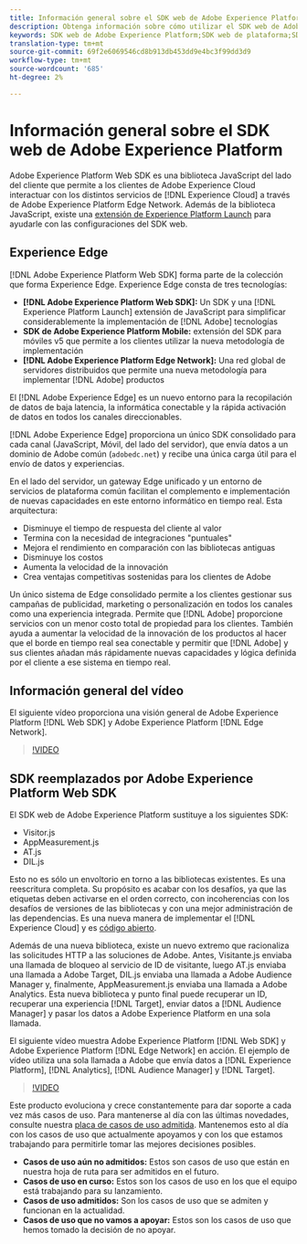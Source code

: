 ```yaml
---
title: Información general sobre el SDK web de Adobe Experience Platform
description: Obtenga información sobre cómo utilizar el SDK web de Adobe Experience Platform para integrar las funciones de plataforma en su sitio web.
keywords: SDK web de Adobe Experience Platform;SDK web de plataforma;SDK web;edge;Visitante.js;AppMeasurement.js;AT.js;DIL.js;sdk web;SDK;SDK web;Launch;launch
translation-type: tm+mt
source-git-commit: 69f2e6069546cd8b913db453dd9e4bc3f99dd3d9
workflow-type: tm+mt
source-wordcount: '685'
ht-degree: 2%

---
```



# Información general sobre el SDK web de Adobe Experience Platform

Adobe Experience Platform Web SDK es una biblioteca JavaScript del lado del cliente que permite a los clientes de Adobe Experience Cloud interactuar con los distintos servicios de [!DNL Experience Cloud] a través de Adobe Experience Platform Edge Network. Además de la biblioteca JavaScript, existe una [extensión de Experience Platform Launch](https://experienceleague.adobe.com/docs/launch/using/extensions-ref/adobe-extension/aep-extension/overview.html) para ayudarle con las configuraciones del SDK web.

## Experience Edge

[!DNL Adobe Experience Platform Web SDK] forma parte de la colección que forma Experience Edge. Experience Edge consta de tres tecnologías:

* **[!DNL Adobe Experience Platform Web SDK]:** Un SDK y una  [!DNL Experience Platform Launch] extensión de JavaScript para simplificar considerablemente la implementación de  [!DNL Adobe] tecnologías
* **SDK de Adobe Experience Platform Mobile:** extensión del SDK para móviles v5 que permite a los clientes utilizar la nueva metodología de implementación
* **[!DNL Adobe Experience Platform Edge Network]:** Una red global de servidores distribuidos que permite una nueva metodología para implementar  [!DNL Adobe] productos

El [!DNL Adobe Experience Edge] es un nuevo entorno para la recopilación de datos de baja latencia, la informática conectable y la rápida activación de datos en todos los canales direccionables.

[!DNL Adobe Experience Edge] proporciona un único SDK consolidado para cada canal (JavaScript, Móvil, del lado del servidor), que envía datos a un dominio de Adobe común (`adobedc.net`) y recibe una única carga útil para el envío de datos y experiencias.

En el lado del servidor, un gateway Edge unificado y un entorno de servicios de plataforma común facilitan el complemento e implementación de nuevas capacidades en este entorno informático en tiempo real.  Esta arquitectura:

* Disminuye el tiempo de respuesta del cliente al valor
* Termina con la necesidad de integraciones &quot;puntuales&quot;
* Mejora el rendimiento en comparación con las bibliotecas antiguas
* Disminuye los costos
* Aumenta la velocidad de la innovación
* Crea ventajas competitivas sostenidas para los clientes de Adobe

Un único sistema de Edge consolidado permite a los clientes gestionar sus campañas de publicidad, marketing o personalización en todos los canales como una experiencia integrada.  Permite que [!DNL Adobe] proporcione servicios con un menor costo total de propiedad para los clientes.  También ayuda a aumentar la velocidad de la innovación de los productos al hacer que el borde en tiempo real sea conectable y permitir que [!DNL Adobe] y sus clientes añadan más rápidamente nuevas capacidades y lógica definida por el cliente a ese sistema en tiempo real.

## Información general del vídeo

El siguiente vídeo proporciona una visión general de Adobe Experience Platform [!DNL Web SDK] y Adobe Experience Platform [!DNL Edge Network].

>[!VIDEO](https://video.tv.adobe.com/v/34141?quality=12&learn=on)

## SDK reemplazados por Adobe Experience Platform Web SDK

El SDK web de Adobe Experience Platform sustituye a los siguientes SDK:

* Visitor.js
* AppMeasurement.js
* AT.js
* DIL.js

Esto no es sólo un envoltorio en torno a las bibliotecas existentes. Es una reescritura completa. Su propósito es acabar con los desafíos, ya que las etiquetas deben activarse en el orden correcto, con incoherencias con los desafíos de versiones de las bibliotecas y con una mejor administración de las dependencias. Es una nueva manera de implementar el [!DNL Experience Cloud] y es [código abierto](https://github.com/adobe/alloy).

Además de una nueva biblioteca, existe un nuevo extremo que racionaliza las solicitudes HTTP a las soluciones de Adobe. Antes, Visitante.js enviaba una llamada de bloqueo al servicio de ID de visitante, luego AT.js enviaba una llamada a Adobe Target, DIL.js enviaba una llamada a Adobe Audience Manager y, finalmente, AppMeasurement.js enviaba una llamada a Adobe Analytics. Esta nueva biblioteca y punto final puede recuperar un ID, recuperar una experiencia [!DNL Target], enviar datos a [!DNL Audience Manager] y pasar los datos a Adobe Experience Platform en una sola llamada.

El siguiente vídeo muestra Adobe Experience Platform [!DNL Web SDK] y Adobe Experience Platform [!DNL Edge Network] en acción. El ejemplo de vídeo utiliza una sola llamada a Adobe que envía datos a [!DNL Experience Platform], [!DNL Analytics], [!DNL Audience Manager] y [!DNL Target].

>[!VIDEO](https://video.tv.adobe.com/v/34148?quality=12&learn=on)

Este producto evoluciona y crece constantemente para dar soporte a cada vez más casos de uso. Para mantenerse al día con las últimas novedades, consulte nuestra [placa de casos de uso admitida](https://github.com/adobe/alloy/projects/5). Mantenemos esto al día con los casos de uso que actualmente apoyamos y con los que estamos trabajando para permitirle tomar las mejores decisiones posibles.

* **Casos de uso aún no admitidos:** Estos son casos de uso que están en nuestra hoja de ruta para ser admitidos en el futuro.
* **Casos de uso en curso:** Estos son los casos de uso en los que el equipo está trabajando para su lanzamiento.
* **Casos de uso admitidos:** Son los casos de uso que se admiten y funcionan en la actualidad.
* **Casos de uso que no vamos a apoyar:** Estos son los casos de uso que hemos tomado la decisión de no apoyar.
